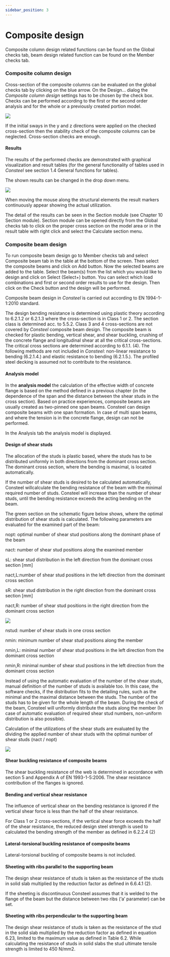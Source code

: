 ```yaml
---
sidebar_position: 3
---
```

# Composite design

Composite column design related functions can be found on the Global checks tab, beam design related function can be found on the Member checks tab.

<!-- /wp:paragraph -->

<!-- wp:heading {"level":3} -->

### Composite column design

<!-- /wp:heading -->

<!-- wp:paragraph -->

Cross-section of the composite columns can be evaluated on the global checks tab by clicking on the blue arrow. On the Design... dialog the _Composite column design_ settings has to be chosen by the check box. Checks can be performed according to the first or the second order analysis and for the whole or a previously created portion model.

<!-- /wp:paragraph -->

<!-- wp:image {"align":"center","id":10887,"width":466,"height":410,"sizeSlug":"full","linkDestination":"media"} -->

[![](https://Consteelsoftware.com/wp-content/uploads/2021/04/10-3-1-comp-col-dial.png)](./img/wp-content-uploads-2021-04-10-3-1-comp-col-dial.png)

<!-- /wp:image -->

<!-- wp:paragraph -->

If the initial sways in the y and z directions were applied on the checked cross-section then the stability check of the composite columns can be neglected. Cross-section checks are enough.

<!-- /wp:paragraph -->

<!-- wp:heading {"level":4} -->

#### Results

<!-- /wp:heading -->

<!-- wp:paragraph -->

The results of the performed checks are demonstrated with graphical visualization and result tables (for the general functionality of tables used in _Consteel_ see section 1.4 General functions for tables).

<!-- /wp:paragraph -->

<!-- wp:paragraph -->

The shown results can be changed in the drop down menu.

<!-- /wp:paragraph -->

<!-- wp:image {"align":"center","id":10893,"width":527,"height":391,"sizeSlug":"full","linkDestination":"media"} -->

[![](https://Consteelsoftware.com/wp-content/uploads/2021/04/10-3-1-comp-col-res.png)](./img/wp-content-uploads-2021-04-10-3-1-comp-col-res.png)

<!-- /wp:image -->

<!-- wp:paragraph -->

When moving the mouse along the structural elements the result markers continuously appear showing the actual utilization.

<!-- /wp:paragraph -->

<!-- wp:paragraph -->

The detail of the results can be seen in the Section module (see Chapter 10 Section module). Section module can be opened directly from the Global checks tab to click on the proper cross section on the model area or in the result table with right click and select the Calculate section menu.

<!-- /wp:paragraph -->

<!-- wp:heading {"level":3} -->

### Composite beam design

<!-- /wp:heading -->

<!-- wp:paragraph -->

To run composite beam design go to Member checks tab and select Composite beam tab in the table at the bottom of the screen. Then select the composite beams and click on Add button. Now the selected beams are added to the table. Select the beam(s) from the list which you would like to design and click on Select (Select+) button. You can select which load combinations and first or second order results to use for the design. Then click on the Check button and the design will be performed.

<!-- /wp:paragraph -->

<!-- wp:paragraph -->

Composite beam design in _Consteel_ is carried out according to EN 1994-1-1:2010 standard.

<!-- /wp:paragraph -->

<!-- wp:paragraph -->

The design bending resistance is determined using plastic theory according to 6.2.1.2 or 6.2.1.3 where the cross-section is in Class 1 or 2. The section class is determined acc. to 5.5.2. Class 3 and 4 cross-sections are not covered by _Consteel_ composite beam design. The composite beam is checked for plastic bending, vertical shear, and shear buckling, crushing of the concrete flange and longitudinal shear at all the critical cross-sections. The critical cross sections are determined according to 6.1.1. (4). The following methods are not included in _Consteel_: non-linear resistance to bending (6.2.1.4.) and elastic resistance to bending (6.2.1.5.). The profiled steel decking is assumed not to contribute to the resistance.

<!-- /wp:paragraph -->

<!-- wp:heading {"level":4} -->

#### Analysis model

<!-- /wp:heading -->

<!-- wp:paragraph -->

In the **analysis model** the calculation of the effective width of concrete flange is based on the method defined in a previous chapter (in the dependence of the span and the distance between the shear studs in the cross section). Based on practice experiences, composite beams are usually created as two-pinned one span beams. Consteel can design composite beams with one span formation. In case of multi span beams, and where the tension is in the concrete flange, design can not be performed.

<!-- /wp:paragraph -->

<!-- wp:paragraph -->

In the Analysis tab the analysis model is displayed.

<!-- /wp:paragraph -->

<!-- wp:heading {"level":4} -->

#### Design of shear studs

<!-- /wp:heading -->

<!-- wp:paragraph -->

The allocation of the studs is plastic based, where the studs has to be distributed uniformly in both directions from the dominant cross section. The dominant cross section, where the bending is maximal, is located automatically.

<!-- /wp:paragraph -->

<!-- wp:paragraph -->

If the number of shear studs is desired to be calculated automatically, Consteel willcalculate the bending resistance of the beam with the minimal required number of studs. Consteel will increase than the number of shear studs, until the bending resistance exceeds the acting bending on the beam.

<!-- /wp:paragraph -->

<!-- wp:paragraph -->

The green section on the schematic figure below shows, where the optimal distribution of shear studs is calculated. The following parameters are evaluated for the examined part of the beam:

<!-- /wp:paragraph -->

<!-- wp:paragraph -->

nopt: optimal number of shear stud positions along the dominant phase of the beam

<!-- /wp:paragraph -->

<!-- wp:paragraph -->

nact: number of shear stud positions along the examined member

<!-- /wp:paragraph -->

<!-- wp:paragraph -->

sL: shear stud distribution in the left direction from the dominant cross section \[mm]

<!-- /wp:paragraph -->

<!-- wp:paragraph -->

nact,L:number of shear stud positions in the left direction from the dominant cross section

<!-- /wp:paragraph -->

<!-- wp:paragraph -->

sR: shear stud distribution in the right direction from the dominant cross section \[mm]

<!-- /wp:paragraph -->

<!-- wp:paragraph -->

nact,R: number of shear stud positions in the right direction from the dominant cross section

<!-- /wp:paragraph -->

<!-- wp:image {"align":"center","id":10899,"width":622,"height":376,"sizeSlug":"full","linkDestination":"media"} -->

[![](https://Consteelsoftware.com/wp-content/uploads/2021/04/10-3-2-comp-beam-pic.jpg)](./img/wp-content-uploads-2021-04-10-3-2-comp-beam-pic.jpg)

<!-- /wp:image -->

<!-- wp:paragraph -->

nstud: number of shear studs in one cross section

<!-- /wp:paragraph -->

<!-- wp:paragraph -->

nmin: minimum number of shear stud positions along the member

<!-- /wp:paragraph -->

<!-- wp:paragraph -->

nmin,L: minimal number of shear stud positions in the left direction from the dominant cross section

<!-- /wp:paragraph -->

<!-- wp:paragraph -->

nmin,R: minimal number of shear stud positions in the left direction from the dominant cross section

<!-- /wp:paragraph -->

<!-- wp:paragraph -->

Instead of using the automatic evaluation of the number of the shear studs, manual definition of the number of studs is available too. In this case, the software checks, if the distribution fits to the detailing rules, such as the minimal and the maximal distance between the studs. The number of the studs has to be given for the whole length of the beam. During the check of the beam, Consteel will uniformly distribute the studs along the member (In case of automatic evaluation of required shear stud numbers, non-uniform distribution is also possible).

<!-- /wp:paragraph -->

<!-- wp:paragraph -->

Calculation of the utilizations of the shear studs are evaluated by the dividing the applied number of shear studs with the optimal number of shear studs (nact / nopt)

<!-- /wp:paragraph -->

<!-- wp:image {"align":"center","id":10881,"width":880,"height":458,"sizeSlug":"full","linkDestination":"media"} -->

[![](https://Consteelsoftware.com/wp-content/uploads/2021/04/10-3-2-comp-beam-res.png)](./img/wp-content-uploads-2021-04-10-3-2-comp-beam-res.png)

<!-- /wp:image -->

<!-- wp:heading {"level":4} -->

#### Shear buckling resistance of composite beams

<!-- /wp:heading -->

<!-- wp:paragraph -->

The shear buckling resistance of the web is determined in accordance with section 5 and Appendix A of EN 1993-1-5:2006. The shear resistance contribution of the flanges is ignored.

<!-- /wp:paragraph -->

<!-- wp:heading {"level":4} -->

#### Bending and vertical shear resistance

<!-- /wp:heading -->

<!-- wp:paragraph -->

The influence of vertical shear on the bending resistance is ignored if the vertical shear force is less than the half of the shear resistance.

<!-- /wp:paragraph -->

<!-- wp:paragraph -->

For Class 1 or 2 cross-sections, if the vertical shear force exceeds the half of the shear resistance, the reduced design steel strength is used to calculated the bending strength of the member as defined in 6.2.2.4 (2)

<!-- /wp:paragraph -->

<!-- wp:heading {"level":4} -->

#### Lateral-torsional buckling resistance of composite beams

<!-- /wp:heading -->

<!-- wp:paragraph -->

Lateral-torsional buckling of composite beams is not included.

<!-- /wp:paragraph -->

<!-- wp:heading {"level":4} -->

#### Sheeting with ribs parallel to the supporting beam

<!-- /wp:heading -->

<!-- wp:paragraph -->

The design shear resistance of studs is taken as the resistance of the studs in solid slab multiplied by the reduction factor as defined in 6.6.4.1 (2).

<!-- /wp:paragraph -->

<!-- wp:paragraph -->

If the sheeting is discontinuous Consteel assumes that it is welded to the flange of the beam but the distance between two ribs (‘a’ parameter) can be set.

<!-- /wp:paragraph -->

<!-- wp:heading {"level":4} -->

#### Sheeting with ribs perpendicular to the supporting beam

<!-- /wp:heading -->

<!-- wp:paragraph -->

The design shear resistance of studs is taken as the resistance of the stud in the solid slab multiplied by the reduction factor as defined in equation 6.23, limited to the maximum value as defined in Table 6.2. While calculating the resistance of studs in solid slabs the stud ultimate tensile strength is limited to 450 N/mm2.

<!-- /wp:paragraph -->
